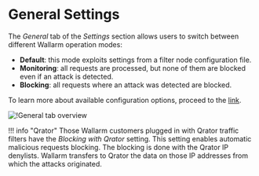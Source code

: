 [link-config-parameters]:       ../../admin-en/configure-parameters-en.md#wallarm_mode

[img-general-settings]:         ../../images/user-guides/settings/general.png

# General Settings

The *General* tab of the *Settings* section allows users to switch between different Wallarm operation modes:

* **Default**: this mode exploits settings from a filter node
configuration file. 
* **Monitoring**: all requests are processed, but none of them are blocked even if an attack is detected.
* **Blocking**: all requests where an attack was detected are blocked.

To learn more about available configuration options, proceed to the [link][link-config-parameters].

![!General tab overview][img-general-settings]

!!! info "Qrator"
    Those Wallarm customers plugged in with Qrator traffic filters have the *Blocking with Qrator* setting. This setting enables automatic malicious requests blocking. The blocking is done with the Qrator IP denylists. Wallarm transfers to Qrator the data on those IP addresses from which the attacks originated.
